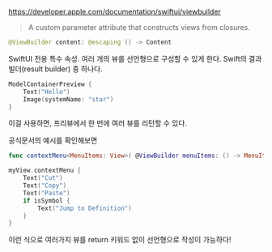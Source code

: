 https://developer.apple.com/documentation/swiftui/viewbuilder

> A custom parameter attribute that constructs views from closures.

```swift
@ViewBuilder content: @escaping () -> Content
```
SwiftUI 전용 특수 속성. 여러 개의 뷰를 선언형으로 구성할 수 있게 한다.
Swift의 결과 빌더(result builder) 중 하나다.

```swift
ModelContainerPreview {
    Text("Hello")
    Image(systemName: "star")
}
```
이걸 사용하면, 프리뷰에서 한 번에 여러 뷰를 리턴할 수 있다.

공식문서의 예시를 확인해보면
```swift
func contextMenu<MenuItems: View>( @ViewBuilder menuItems: () -> MenuItems ) -> some View
```

```swift
myView.contextMenu {
    Text("Cut")
    Text("Copy")
    Text("Paste")
    if isSymbol {
        Text("Jump to Definition")
    }
}
```

이런 식으로 여러가지 뷰를 return 키워드 없이 선언형으로 작성이 가능하다!